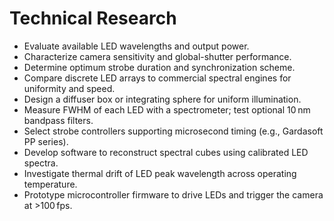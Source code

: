 # Technical Research

- Evaluate available LED wavelengths and output power.
- Characterize camera sensitivity and global-shutter performance.
- Determine optimum strobe duration and synchronization scheme.
- Compare discrete LED arrays to commercial spectral engines for uniformity and speed.
- Design a diffuser box or integrating sphere for uniform illumination.
- Measure FWHM of each LED with a spectrometer; test optional 10 nm bandpass filters.
- Select strobe controllers supporting microsecond timing (e.g., Gardasoft PP series).
- Develop software to reconstruct spectral cubes using calibrated LED spectra.
- Investigate thermal drift of LED peak wavelength across operating temperature.
- Prototype microcontroller firmware to drive LEDs and trigger the camera at >100 fps.
